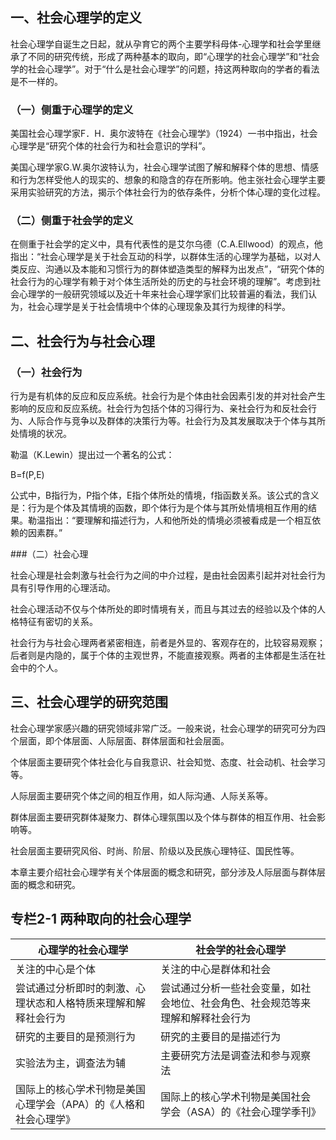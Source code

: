 
## 一、社会心理学的定义

社会心理学自诞生之日起，就从孕育它的两个主要学科母体-心理学和社会学里继承了不同的研究传统，形成了两种基本的取向，即“心理学的社会心理学”和“社会学的社会心理学”。对于“什么是社会心理学”的问题，持这两种取向的学者的看法是不一样的。

### （一）侧重于心理学的定义

美国社会心理学家F．H．奥尔波特在《社会心理学》（1924）一书中指出，社会心理学是“研究个体的社会行为和社会意识的学科”。

美国心理学家G.W.奥尔波特认为，社会心理学试图了解和解释个体的思想、情感和行为怎样受他人的现实的、想象的和隐含的存在所影响。他主张社会心理学主要采用实验研究的方法，揭示个体社会行为的依存条件，分析个体心理的变化过程。

### （二）侧重于社会学的定义

在侧重于社会学的定义中，具有代表性的是艾尔乌德（C.A.Ellwood）的观点，他指出：“社会心理学是关于社会互动的科学，以群体生活的心理学为基础，以对人类反应、沟通以及本能和习惯行为的群体塑造类型的解释为出发点”，“研究个体的社会行为的心理学有赖于对个体生活所处的历史的与社会环境的理解”。考虑到社会心理学的一般研究领域以及近十年来社会心理学家们比较普遍的看法，我们认为，社会心理学是关于社会情境中个体的心理现象及其行为规律的科学。

## 二、社会行为与社会心理

### （一）社会行为

行为是有机体的反应和反应系统。社会行为是个体由社会因素引发的并对社会产生影响的反应和反应系统。社会行为包括个体的习得行为、亲社会行为和反社会行为、人际合作与竞争以及群体的决策行为等。社会行为及其发展取决于个体与其所处情境的状况。

勒温（K.Lewin）提出过一个著名的公式：

B=f(P,E)

公式中，B指行为，P指个体，E指个体所处的情境，f指函数关系。该公式的含义是：行为是个体及其情境的函数，即个体行为是个体与其所处情境相互作用的结果。勒温指出：“要理解和描述行为，人和他所处的情境必须被看成是一个相互依赖的因素群。”

###（二）社会心理

社会心理是社会刺激与社会行为之间的中介过程，是由社会因素引起并对社会行为具有引导作用的心理活动。

社会心理活动不仅与个体所处的即时情境有关，而且与其过去的经验以及个体的人格特征有密切的关系。

社会行为与社会心理两者紧密相连，前者是外显的、客观存在的，比较容易观察；后者则是内隐的，属于个体的主观世界，不能直接观察。两者的主体都是生活在社会中的个人。

## 三、社会心理学的研究范围

社会心理学家感兴趣的研究领域非常广泛。一般来说，社会心理学的研究可分为四个层面，即个体层面、人际层面、群体层面和社会层面。

个体层面主要研究个体社会化与自我意识、社会知觉、态度、社会动机、社会学习等。

人际层面主要研究个体之间的相互作用，如人际沟通、人际关系等。

群体层面主要研究群体凝聚力、群体心理氛围以及个体与群体的相互作用、社会影响等。

社会层面主要研究风俗、时尚、阶层、阶级以及民族心理特征、国民性等。

本章主要介绍社会心理学有关个体层面的概念和研究，部分涉及人际层面与群体层面的概念和研究。


<div class="specialColumn">

## 专栏2-1 两种取向的社会心理学

| 心理学的社会心理学 | 社会学的社会心理学 |
| ------------------ | ------------------ |
| 关注的中心是个体 | 关注的中心是群体和社会 |
| 尝试通过分析即时的刺激、心理状态和人格特质来理解和解释社会行为 | 尝试通过分析一些社会变量，如社会地位、社会角色、社会规范等来理解和解释社会行为 |
| 研究的主要目的是预测行为 | 研究的主要目的是描述行为 |
| 实验法为主，调查法为辅 | 主要研究方法是调查法和参与观察法 |
| 国际上的核心学术刊物是美国心理学会（APA）的《人格和社会心理学》| 国际上的核心学术刊物是美国社会学会（ASA）的《社会心理学季刊》 |

</div>
